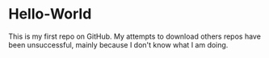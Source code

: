 # Hello-World
This is my first repo on GitHub. My attempts to download others repos have been unsuccessful, mainly because I don't know what I am doing. 
